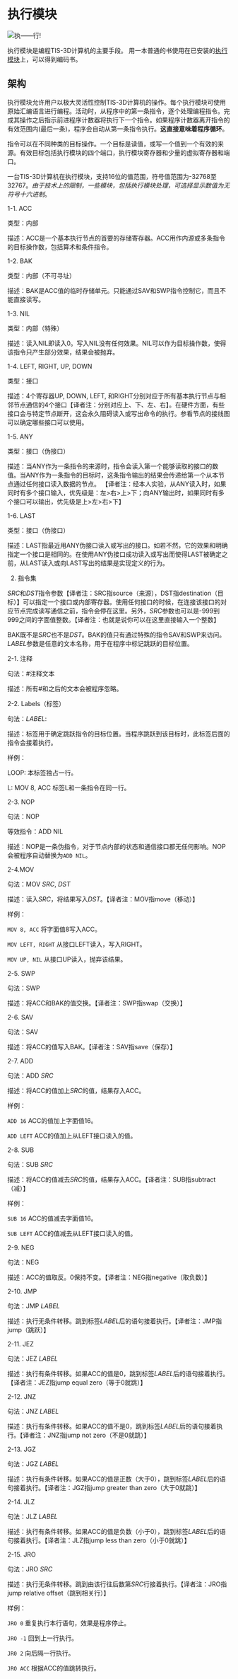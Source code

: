 # 执行模块

![执——行!](item:tis3d:module_execution)

执行模块是编程TIS-3D计算机的主要手段。
用一本普通的书使用在已安装的[执行模块](module_execution.md)上，可以得到编码书。

## 架构
执行模块允许用户以极大灵活性控制TIS-3D计算机的操作。每个执行模块可使用原始汇编语言进行编程。活动时，从程序中的第一条指令，逐个处理编程指令。完成其操作之后指示前进程序计数器将执行下一个指令。如果程序计数器离开指令的有效范围内(最后一条)，程序会自动从第一条指令执行。**这直接意味着程序循环**。

指令可以在不同种类的目标操作。一个目标是读值，或写一个值到一个有效的来源。有效目标包括执行模块的四个端口，执行模块寄存器和少量的虚拟寄存器和端口。

一台TIS-3D计算机在执行模块，支持16位的值范围，符号值范围为-32768至32767。*由于技术上的限制，一些模块，包括执行模块处理，可选择显示数值为无符号十六进制*。


1-1. ACC

类型：内部

描述：ACC是一个基本执行节点的首要的存储寄存器。ACC用作内源或多条指令的目标操作数，包括算术和条件指令。

1-2. BAK

类型：内部（不可寻址）

描述：BAK是ACC值的临时存储单元。只能通过SAV和SWP指令控制它，而且不能直接读写。

1-3. NIL

类型：内部（特殊）

描述：读入NIL即读入0。写入NIL没有任何效果。NIL可以作为目标操作数，使得该指令只产生部分效果，结果会被抛弃。

1-4. LEFT, RIGHT, UP, DOWN

类型：接口

描述：4个寄存器UP, DOWN, LEFT, 和RIGHT分别对应于所有基本执行节点与相邻节点通信的4个接口【译者注：分别对应上、下、左、右】。在硬件方面，有些接口会与特定节点断开，这会永久阻碍读入或写出命令的执行。参看节点的接线图可以确定哪些接口可以使用。

1-5. ANY

类型：接口（伪接口）

描述：当ANY作为一条指令的来源时，指令会读入第一个能够读取的接口的数值。当ANY作为一条指令的目标时，这条指令输出的结果会传递给第一个从本节点通过任何接口读入数据的节点。
【译者注：经本人实验，从ANY读入时，如果同时有多个接口输入，优先级是：左>右>上>下；向ANY输出时，如果同时有多个接口可以输出，优先级是上>左>右>下】

1-6. LAST

类型：接口（伪接口）

描述：LAST指最近用ANY伪接口读入或写出的接口。如若不然，它的效果和明确指定一个接口是相同的。在使用ANY伪接口成功读入或写出而使得LAST被确定之前，从LAST读入或向LAST写出的结果是实现定义的行为。

2. 指令集

*SRC*和*DST*指令参数【译者注：SRC指source（来源），DST指destination（目标）】可以指定一个接口或内部寄存器。使用任何接口的时候，在连接该接口的对应节点完成读写通信之前，指令会停在这里。另外，*SRC*参数也可以是-999到999之间的字面值整数。【译者注：也就是说你可以在这里直接输入一个整数】

BAK既不是*SRC*也不是*DST*。BAK的值只有通过特殊的指令SAV和SWP来访问。*LABEL*参数是任意的文本名称，用于在程序中标记跳跃的目标位置。

2-1. 注释

句法：#注释文本

描述：所有#和之后的文本会被程序忽略。

2-2. Labels（标签）

句法：*LABEL*:

描述：标签用于确定跳跃指令的目标位置。当程序跳跃到该目标时，此标签后面的指令会接着执行。

样例：

LOOP: 本标签独占一行。

L: MOV 8, ACC 标签L和一条指令在同一行。

2-3. NOP

句法：NOP

等效指令：ADD NIL

描述：NOP是一条伪指令，对于节点内部的状态和通信接口都无任何影响。NOP会被程序自动替换为`ADD NIL`。

2-4.MOV

句法：MOV *SRC*, *DST*

描述：读入*SRC*，将结果写入*DST*。【译者注：MOV指move（移动）】

样例：

`MOV 8, ACC` 将字面值8写入ACC。

`MOV LEFT, RIGHT` 从接口LEFT读入，写入RIGHT。

`MOV UP, NIL` 从接口UP读入，抛弃该结果。

2-5. SWP

句法：SWP

描述：将ACC和BAK的值交换。【译者注：SWP指swap（交换）】

2-6. SAV

句法：SAV

描述：将ACC的值写入BAK。【译者注：SAV指save（保存）】

2-7. ADD

句法：ADD *SRC*

描述：将ACC的值加上*SRC*的值，结果存入ACC。

样例：

`ADD 16` ACC的值加上字面值16。

`ADD LEFT` ACC的值加上从LEFT接口读入的值。

2-8. SUB

句法：SUB *SRC*

描述：将ACC的值减去*SRC*的值，结果存入ACC。【译者注：SUB指subtract（减）】

样例：

`SUB 16` ACC的值减去字面值16。

`SUB LEFT` ACC的值减去从LEFT接口读入的值。

2-9. NEG

句法：NEG

描述：ACC的值取反。0保持不变。【译者注：NEG指negative（取负数）】

2-10. JMP

句法：JMP *LABEL*

描述：执行无条件转移。跳到标签*LABEL*后的语句接着执行。【译者注：JMP指jump（跳跃）】

2-11. JEZ

句法：JEZ *LABEL*

描述：执行有条件转移。如果ACC的值是0，跳到标签*LABEL*后的语句接着执行。【译者注：JEZ指jump equal zero（等于0就跳）】

2-12. JNZ

句法：JNZ *LABEL*

描述：执行有条件转移。如果ACC的值不是0，跳到标签*LABEL*后的语句接着执行。【译者注：JNZ指jump not zero（不是0就跳）】

2-13. JGZ

句法：JGZ *LABEL*

描述：执行有条件转移。如果ACC的值是正数（大于0），跳到标签*LABEL*后的语句接着执行。【译者注：JGZ指jump greater than zero（大于0就跳）】

2-14. JLZ

句法：JLZ *LABEL*

描述：执行有条件转移。如果ACC的值是负数（小于0），跳到标签*LABEL*后的语句接着执行。【译者注：JLZ指jump less than zero（小于0就跳）】

2-15. JRO

句法：JRO *SRC*

描述：执行无条件转移。跳到由该行往后数第*SRC*行接着执行。【译者注：JRO指jump relative offset（跳到相关行）】

样例：

`JRO 0` 重复执行本行语句，效果是程序停止。

`JRO -1` 回到上一行执行。

`JR0 2` 向后隔一行执行。

`JRO ACC` 根据ACC的值跳转执行。
